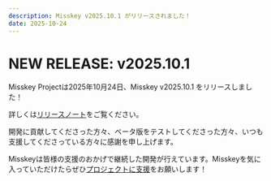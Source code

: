 ```yaml
---
description: Misskey v2025.10.1 がリリースされました！
date: 2025-10-24
---
```


# NEW RELEASE: v2025.10.1

Misskey Projectは2025年10月24日、Misskey v2025.10.1 をリリースしました！

詳しくは[リリースノート](/docs/releases/)をご覧ください。

開発に貢献してくださった方々、ベータ版をテストしてくださった方々、いつも支援してくださっている方々に感謝を申し上げます。

Misskeyは皆様の支援のおかげで継続した開発が行えています。Misskeyを気に入っていただけたらぜひ[プロジェクトに支援](/docs/donate/)をお願いします！
